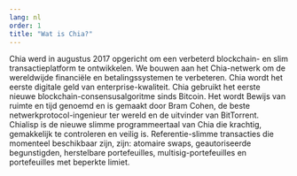 ```yaml
---
lang: nl
order: 1
title: "Wat is Chia?"
---
```


Chia werd in augustus 2017 opgericht om een verbeterd blockchain- en slim transactieplatform te ontwikkelen. We bouwen aan het Chia-netwerk om de wereldwijde financiële en betalingssystemen te verbeteren. Chia wordt het eerste digitale geld van enterprise-kwaliteit. Chia gebruikt het eerste nieuwe blockchain-consensusalgoritme sinds Bitcoin. Het wordt Bewijs van ruimte en tijd genoemd en is gemaakt door Bram Cohen, de beste netwerkprotocol-ingenieur ter wereld en de uitvinder van BitTorrent. Chialisp is de nieuwe slimme programmeertaal van Chia die krachtig, gemakkelijk te controleren en veilig is. Referentie-slimme transacties die momenteel beschikbaar zijn, zijn: atomaire swaps, geautoriseerde begunstigden, herstelbare portefeuilles, multisig-portefeuilles en portefeuilles met beperkte limiet.
